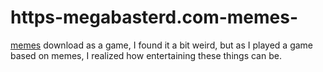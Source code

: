 # https-megabasterd.com-memes-
[memes](https://megabasterd.com/memes/) download as a game, I found it a bit weird, but as I played a game based on memes, I realized how entertaining these things can be.
